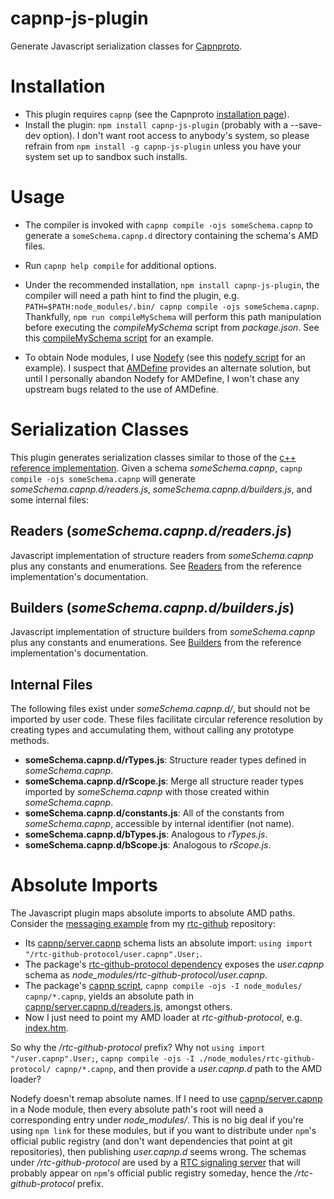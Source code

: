 capnp-js-plugin
===============

Generate Javascript serialization classes for [Capnproto](http://kentonv.github.io/capnproto/index.html).

# Installation
* This plugin requires `capnp` (see the Capnproto [installation page](http://kentonv.github.io/capnproto/install.html)).
* Install the plugin: `npm install capnp-js-plugin` (probably with a --save-dev option).
  I don't want root access to anybody's system, so please refrain from `npm install -g capnp-js-plugin` unless you have your system set up to sandbox such installs.

# Usage
* The compiler is invoked with `capnp compile -ojs someSchema.capnp` to generate a `someSchema.capnp.d` directory containing the schema's AMD files.
* Run `capnp help compile` for additional options.
* Under the recommended installation, `npm install capnp-js-plugin`, the compiler will need a path hint to find the plugin, e.g. `PATH=$PATH:node_modules/.bin/ capnp compile -ojs someSchema.capnp`.
  Thankfully, `npm run compileMySchema` will perform this path manipulation before executing the *compileMySchema* script from *package.json*.
  See this [compileMySchema script](https://github.com/popham/rtc-github-protocol/blob/master/package.json#L7) for an example.

* To obtain Node modules, I use [Nodefy](https://github.com/millermedeiros/nodefy) (see this [nodefy script](https://github.com/popham/rtc-github-protocol/blob/master/package.json#L8) for an example).
  I suspect that [AMDefine](https://github.com/jrburke/amdefine) provides an alternate solution, but until I personally abandon Nodefy for AMDefine, I won't chase any upstream bugs related to the use of AMDefine.

# Serialization Classes
This plugin generates serialization classes similar to those of the [c++ reference implementation](http://kentonv.github.io/capnproto/cxx.html#types).
Given a schema *someSchema.capnp*, `capnp compile -ojs someSchema.capnp` will generate *someSchema.capnp.d/readers.js*, *someSchema.capnp.d/builders.js*, and some internal files:

## Readers (*someSchema.capnp.d/readers.js*)
Javascript implementation of structure readers from *someSchema.capnp* plus any constants and enumerations.
See [Readers](http://kentonv.github.io/capnproto/cxx.html#structs) from the reference implementation's documentation.

## Builders (*someSchema.capnp.d/builders.js*)
Javascript implementation of structure builders from *someSchema.capnp* plus any constants and enumerations.
See [Builders](http://kentonv.github.io/capnproto/cxx.html#structs) from the reference implementation's documentation.

## Internal Files
The following files exist under *someSchema.capnp.d/*, but should not be imported by user code.
These files facilitate circular reference resolution by creating types and accumulating them, without calling any prototype methods.
* **someSchema.capnp.d/rTypes.js**: Structure reader types defined in *someSchema.capnp*.
* **someSchema.capnp.d/rScope.js**: Merge all structure reader types imported by *someSchema.capnp* with those created within *someSchema.capnp*.
* **someSchema.capnp.d/constants.js**: All of the constants from *someSchema.capnp*, accessible by internal identifier (not name).
* **someSchema.capnp.d/bTypes.js**: Analogous to *rTypes.js*.
* **someSchema.capnp.d/bScope.js**: Analogous to *rScope.js*.

# Absolute Imports
The Javascript plugin maps absolute imports to absolute AMD paths.
Consider the [messaging example](https://github.com/popham/rtc-github/tree/gh-pages/example/messages/) from my [rtc-github](https://github.com/popham/rtc-github/) repository:
* Its [capnp/server.capnp](https://github.com/popham/rtc-github/blob/gh-pages/example/messages/capnp/server.capnp) schema lists an absolute import: `using import "/rtc-github-protocol/user.capnp".User;`.
* The package's [rtc-github-protocol dependency](https://github.com/popham/rtc-github/blob/gh-pages/example/messages/package.json#L17) exposes the *user.capnp* schema as *node_modules/rtc-github-protocol/user.capnp*.
* The package's [capnp script](https://github.com/popham/rtc-github/blob/gh-pages/example/messages/package.json#L8), `capnp compile -ojs -I node_modules/ capnp/*.capnp`, yields an absolute path in [capnp/server.capnp.d/readers.js](https://github.com/popham/rtc-github/blob/gh-pages/example/messages/capnp/server.capnp.d/readers.js#L1), amongst others.
* Now I just need to point my AMD loader at *rtc-github-protocol*, e.g. [index.htm](https://github.com/popham/rtc-github/blob/gh-pages/example/messages/index.htm#L17).

So why the */rtc-github-protocol* prefix?
Why not `using import "/user.capnp".User;`, `capnp compile -ojs -I ./node_modules/rtc-github-protocol/ capnp/*.capnp`, and then provide a *user.capnp.d* path to the AMD loader?

Nodefy doesn't remap absolute names.
If I need to use [capnp/server.capnp](https://github.com/popham/rtc-github/blob/gh-pages/example/messages/capnp/server.capnp) in a Node module, then every absolute path's root will need a corresponding entry under *node_modules/*.
This is no big deal if you're using `npm link` for these modules, but if you want to distribute under `npm`'s official public registry (and don't want dependencies that point at git repositories), then publishing *user.capnp.d* seems wrong.
The schemas under */rtc-github-protocol* are used by a [RTC signaling server](https://github.com/popham/rtc-github/blob/master/lib/server.js) that will probably appear on `npm`'s official public registry someday, hence the */rtc-github-protocol* prefix.
